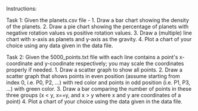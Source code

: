 Instructions:

Task 1: Given the planets.csv file - 1. Draw a bar chart showing the density of the planets. 2. Draw a pie chart showing the percentage of planets with negative rotation values vs positive rotation values. 3. Draw a (multiple) line chart with x-axis as planets and y-axis as the gravity. 4. Plot a chart of your choice using any data given in the data file.

Task 2: Given the 5000_points.txt file with each line contains a point's x-coordinate and y-coodinate respectively; you may scale the coordinates properly if needed. 1. Draw a scatter graph to show all points. 2. Draw a scatter graph that shows points in even position (assume starting from index 0, i.e. P0, P2, ...) with red color and points in odd position (i.e. P1, P3, ...) with green color. 3. Draw a bar comparing the number of points in these three groups (x < y, x==y, and x > y where x and y are coordinates of a point) 4. Plot a chart of your choice using the data given in the data file.
